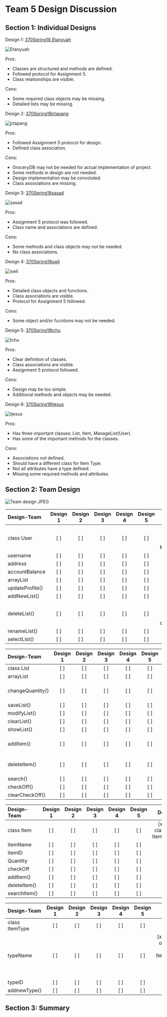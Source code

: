 # Team 5 Design Discussion

## Section 1: Individual Designs
Design 1: [370Spring18 Etanyuah](https://github.com/qc-se-spring2018/370Spring18Team5/blob/master/GroupProject/Design-Individual/370Spring18%20Etanyauh/design.PNG)

![Etanyuah](https://github.com/qc-se-spring2018/370Spring18Team5/blob/master/GroupProject/Design-Individual/370Spring18%20Etanyauh/design.PNG)

Pros:  
* Classes are structured and methods are defined.
* Followed protocol for Assignment 5.
* Class relationships are visible.

Cons:
* Some required class objects may be missing.
* Detailed lists may be missing.

Design 2: [370Spring18jrtapang](https://github.com/qc-se-spring2018/370Spring18Team5/blob/master/GroupProject/Design-Individual/370Spring18jrtapang/design.pdf)

![jrtapang](https://github.com/qc-se-spring2018/370Spring18Team5/blob/master/GroupProject/Design-Individual/370Spring18jrtapang/design.jpg)

Pros:
* Followed Assignment 5 protocol for design.
* Defined class association.

Cons:
* GroceryDB may not be needed for actual implementation of project.
* Some methods in design are not needed.
* Design implementation may be convoluted.
* Class associations are missing.

Design 3: [370Spring18sasad](https://github.com/qc-se-spring2018/370Spring18Team5/blob/master/GroupProject/Design-Individual/370Spring18sasad/design.pdf)

![sasad](https://github.com/qc-se-spring2018/370Spring18Team5/blob/master/GroupProject/Design-Individual/370Spring18sasad/design.jpg)

Pros:

* Assignment 5 protocol was followed.
* Class name and associations are defined.

Cons:

* Some methods and class objects may not be needed.
* No class associations.

Design 4: [370Spring18swli](https://github.com/qc-se-spring2018/370Spring18Team5/blob/master/GroupProject/Design-Individual/370Spring18swli/design.pdf)

![swli](https://github.com/qc-se-spring2018/370Spring18Team5/blob/master/GroupProject/Design-Individual/370Spring18swli/design.jpg)

Pros:

* Detailed class objects and functions.
* Class associations are visible.
* Protocol for Assignment 5 followed.

Cons:

* Some object and/or fucntions may not be needed.

Design 5: [370Spring18tchu](https://github.com/qc-se-spring2018/370Spring18Team5/blob/master/GroupProject/Design-Individual/370Spring18tchu/design.pdf)

![tchu](https://github.com/qc-se-spring2018/370Spring18Team5/blob/master/GroupProject/Design-Individual/370Spring18tchu/design.jpg)

Pros:

* Clear definition of classes.
* Class associations are visible.
* Assignment 5 protocol followed.

Cons:
* Design may be too simple.
* Additional methods and objects may be needed.

Design 6: [370Spring18tjesus](https://github.com/qc-se-spring2018/370Spring18Team5/blob/master/GroupProject/Design-Individual/370Spring18tjesus/design.pdf)

![tjesus](https://github.com/qc-se-spring2018/370Spring18Team5/blob/master/GroupProject/Design-Individual/370Spring18tjesus/design.jpeg)

Pros:
* Has three important classes: List, Item, ManageList(User).
* Has some of the important methods for the classes.

Cons:
* Associations not defined.
* Should have a different class for Item Type.
* Not all attributes have a type defined.
* Missing some required methods and attributes.

## Section 2: Team Design

![Team design JPEG](https://github.com/qc-se-spring2018/370Spring18Team5/blob/master/GroupProject/Design-Team/Grocery%20List%201.1.jpeg)

Design-Team | Design 1 | Design 2 | Design 3 | Design 4 | Design 5 | Design 6
:-- | :--: | :--: | :--: | :--: | :--: | :--:
class User | [ ] | [ ] | [ ] | [ ] | [ ] | [x] **Note:** class name: ManageList
username | [ ] | [ ] | [ ] | [ ] | [ ] | [ ]
address | [ ] | [ ] | [ ] | [ ] | [ ] | [ ]
accountBalance | [ ] | [ ] | [ ] | [ ] | [ ] | [ ]
arrayList<list> | [ ] | [ ] | [ ] | [ ] | [ ] | [ ]
updateProfile() | [ ] | [ ] | [ ] | [ ] | [ ] | [ ]
addNewList() | [ ] | [ ] | [ ] | [ ] | [ ] | [ ]
deleteList() | [ ] | [ ] | [ ] | [ ] | [ ] | [x] **Note:** method name: createList()
renameList() | [ ] | [ ] | [ ] | [ ] | [ ] | [x]
selectList() | [ ] | [ ] | [ ] | [ ] | [ ] | [x]

Design-Team | Design 1 | Design 2 | Design 3 | Design 4 | Design 5 | Design 6
:-- | :--: | :--: | :--: | :--: | :--: | :--:
class List | [ ] | [ ] | [ ] | [ ] | [ ] | [x]
arrayList<item> | [ ] | [ ] | [ ] | [ ] | [ ] | [ ]
changeQuantity() | [ ] | [ ] | [ ] | [ ] | [ ] | [x] **Note:** method name: updateQuantity
saveList() | [ ] | [ ] | [ ] | [ ] | [ ] | [ ]
modifyList() | [ ] | [ ] | [ ] | [ ] | [ ] | [ ]
clearList() | [ ] | [ ] | [ ] | [ ] | [ ] | [ ]
showList() | [ ] | [ ] | [ ] | [ ] | [ ] | [ ]
addItem() | [ ] | [ ] | [ ] | [ ] | [ ] | [x] **Note:** part of class ItemInventory
deleteItem() | [ ] | [ ] | [ ] | [ ] | [ ] | [x] **Note:** part of class ItemInventory
search() | [ ] | [ ] | [ ] | [ ] | [ ] | [ ]
checkOff() | [ ] | [ ] | [ ] | [ ] | [ ] | [ ]
clearCheckOff() | [ ] | [ ] | [ ] | [ ] | [ ] | [ ]

Design-Team | Design 1 | Design 2 | Design 3 | Design 4 | Design 5 | Design 6
:-- | :--: | :--: | :--: | :--: | :--: | :--:
class Item | [ ] | [ ] | [ ] | [ ] | [ ] | [x] **Note:** class name: ItemInventory
itemName | [ ] | [ ] | [ ] | [ ] | [ ] | [x]
itemID | [ ] | [ ] | [ ] | [ ] | [ ] | [x]
Quantity | [ ] | [ ] | [ ] | [ ] | [ ] | [x]
checkOff | [ ] | [ ] | [ ] | [ ] | [ ] | [ ]
addItem() | [ ] | [ ] | [ ] | [ ] | [ ] | [x]
deleteItem() | [ ] | [ ] | [ ] | [ ] | [ ] | [x]
searchItem() | [ ] | [ ] | [ ] | [ ] | [ ] | [ ]

Design-Team | Design 1 | Design 2 | Design 3 | Design 4 | Design 5 | Design 6
:-- | :--: | :--: | :--: | :--: | :--: | :--:
class ItemType | [ ] | [ ] | [ ] | [ ] | [ ] | [ ]
typeName | [ ] | [ ] | [ ] | [ ] | [ ] | [x] **Note:** part of class List and ItemInventory; attribute name: ItemType
typeID  | [ ] | [ ] | [ ] | [ ] | [ ] | [ ]
addnewType() | [ ] | [ ] | [ ] | [ ] | [ ] | [ ]

## Section 3: Summary
